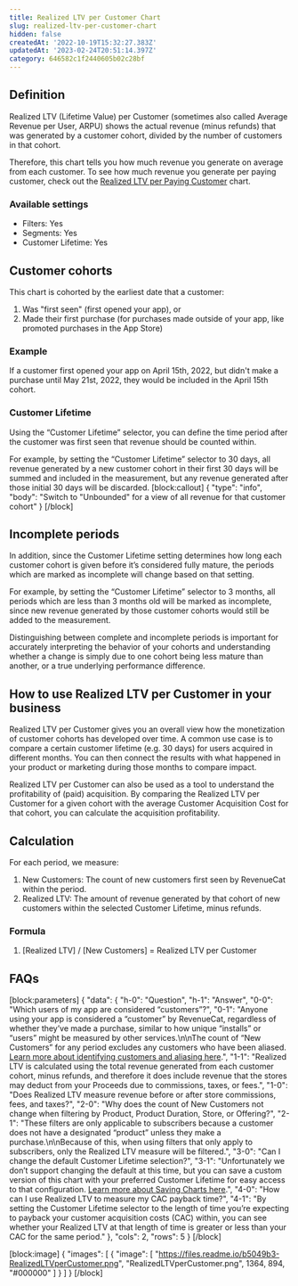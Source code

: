 ```yaml
---
title: Realized LTV per Customer Chart
slug: realized-ltv-per-customer-chart
hidden: false
createdAt: '2022-10-19T15:32:27.383Z'
updatedAt: '2023-02-24T20:51:14.397Z'
category: 646582c1f2440605b02c28bf
---
```

## Definition
Realized LTV (Lifetime Value) per Customer (sometimes also called Average Revenue per User, ARPU) shows the actual revenue (minus refunds) that was generated by a customer cohort, divided by the number of customers in that cohort.

Therefore, this chart tells you how much revenue you generate on average from each customer. To see how much revenue you generate per paying customer, check out the [Realized LTV per Paying Customer](doc:realized-ltv-per-paying-customer-chart) chart.

### Available settings

* Filters: Yes
* Segments: Yes
* Customer Lifetime: Yes

## Customer cohorts
This chart is cohorted by the earliest date that a customer:

1. Was "first seen" (first opened your app), or
2. Made their first purchase (for purchases made outside of your app, like promoted purchases in the App Store)

### Example
If a customer first opened your app on April 15th, 2022, but didn't make a purchase until May 21st, 2022, they would be included in the April 15th cohort.

### Customer Lifetime
Using the “Customer Lifetime” selector, you can define the time period after the customer was first seen that revenue should be counted within.

For example, by setting the “Customer Lifetime” selector to 30 days, all revenue generated by a new customer cohort in their first 30 days will be summed and included in the measurement, but any revenue generated after those initial 30 days will be discarded.
[block:callout]
{
  "type": "info",
  "body": "Switch to \"Unbounded\" for a view of all revenue for that customer cohort"
}
[/block]

## Incomplete periods
In addition, since the Customer Lifetime setting determines how long each customer cohort is given before it’s considered fully mature, the periods which are marked as incomplete will change based on that setting.

For example, by setting the “Customer Lifetime” selector to 3 months, all periods which are less than 3 months old will be marked as incomplete, since new revenue generated by those customer cohorts would still be added to the measurement.

Distinguishing between complete and incomplete periods is important for accurately interpreting the behavior of your cohorts and understanding whether a change is simply due to one cohort being less mature than another, or a true underlying performance difference.

## How to use Realized LTV per Customer in your business
Realized LTV per Customer gives you an overall view how the monetization of customer cohorts has developed over time. A common use case is to compare a certain customer lifetime (e.g. 30 days) for users acquired in different months. You can then connect the results with what happened in your product or marketing during those months to compare impact.

Realized LTV per Customer can also be used as a tool to understand the profitability of (paid) acquisition. By comparing the Realized LTV per Customer for a given cohort with the average Customer Acquisition Cost for that cohort, you can calculate the acquisition profitability.

## Calculation
For each period, we measure:
1. New Customers: The count of new customers first seen by RevenueCat within the period.
2. Realized LTV: The amount of revenue generated by that cohort of new customers within the selected Customer Lifetime, minus refunds.

### Formula
1. [Realized LTV] / [New Customers] = Realized LTV per Customer

## FAQs
[block:parameters]
{
  "data": {
    "h-0": "Question",
    "h-1": "Answer",
    "0-0": "Which users of my app are considered “customers”?",
    "0-1": "Anyone using your app is considered a “customer” by RevenueCat, regardless of whether they’ve made a purchase, similar to how unique “installs” or “users” might be measured by other services.\n\nThe count of “New Customers” for any period excludes any customers who have been aliased. [Learn more about identifying customers and aliasing here](doc:user-ids).",
    "1-1": "Realized LTV is calculated using the total revenue generated from each customer cohort, minus refunds, and therefore it does include revenue that the stores may deduct from your Proceeds due to commissions, taxes, or fees.",
    "1-0": "Does Realized LTV measure revenue before or after store commissions, fees, and taxes?",
    "2-0": "Why does the count of New Customers not change when filtering by Product, Product Duration, Store, or Offering?",
    "2-1": "These filters are only applicable to subscribers because a customer does not have a designated “product” unless they make a purchase.\n\nBecause of this, when using filters that only apply to subscribers, only the Realized LTV measure will be filtered.",
    "3-0": "Can I change the default Customer Lifetime selection?",
    "3-1": "Unfortunately we don’t support changing the default at this time, but you can save a custom version of this chart with your preferred Customer Lifetime for easy access to that configuration. [Learn more about Saving Charts here](doc:charts).",
    "4-0": "How can I use Realized LTV to measure my CAC payback time?",
    "4-1": "By setting the Customer Lifetime selector to the length of time you’re expecting to payback your customer acquisition costs (CAC) within, you can see whether your Realized LTV at that length of time is greater or less than your CAC for the same period."
  },
  "cols": 2,
  "rows": 5
}
[/block]

[block:image]
{
  "images": [
    {
      "image": [
        "https://files.readme.io/b5049b3-RealizedLTVperCustomer.png",
        "RealizedLTVperCustomer.png",
        1364,
        894,
        "#000000"
      ]
    }
  ]
}
[/block]